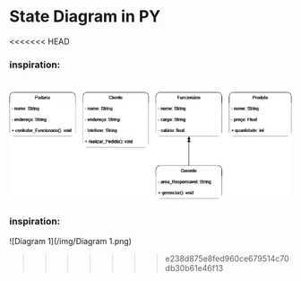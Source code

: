 # State Diagram in PY
<<<<<<< HEAD
 <div>

### inspiration:
![alt text](<img/Diagram 1.png>)
=======
<div>

### inspiration:
![Diagram 1](/img/Diagram 1.png)
>>>>>>> e238d875e8fed960ce679514c70db30b61e46f13
